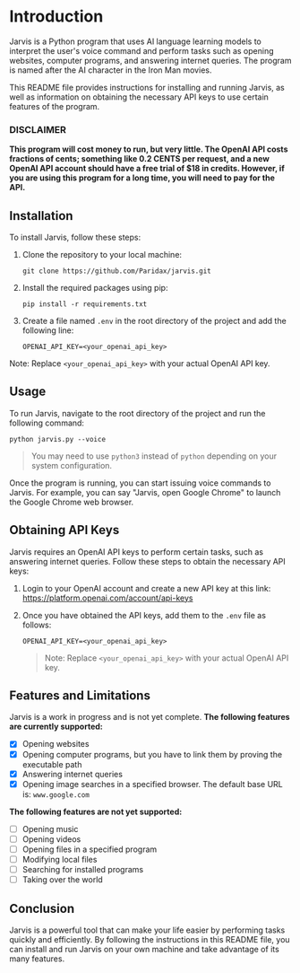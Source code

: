# Introduction

Jarvis is a Python program that uses AI language learning models to interpret the user's voice command and perform tasks such as opening websites, computer programs, and answering internet queries. The program is named after the AI character in the Iron Man movies.

This README file provides instructions for installing and running Jarvis, as well as information on obtaining the necessary API keys to use certain features of the program.

### DISCLAIMER
**This program will cost money to run, but very little. The OpenAI API costs fractions of cents; something like 0.2 CENTS per request, and a new OpenAI API account should have a free trial of $18 in credits. However, if you are using this program for a long time, you will need to pay for the API.**

## Installation

To install Jarvis, follow these steps:

1. Clone the repository to your local machine:

    ```git clone https://github.com/Paridax/jarvis.git```

2. Install the required packages using pip:

    ```pip install -r requirements.txt```

3. Create a file named `.env` in the root directory of the project and add the following line:

    ```OPENAI_API_KEY=<your_openai_api_key>```

Note: Replace `<your_openai_api_key>` with your actual OpenAI API key.


## Usage

To run Jarvis, navigate to the root directory of the project and run the following command:

```python jarvis.py --voice```
> You may need to use `python3` instead of `python` depending on your system configuration.

Once the program is running, you can start issuing voice commands to Jarvis. For example, you can say "Jarvis, open Google Chrome" to launch the Google Chrome web browser.


## Obtaining API Keys

Jarvis requires an OpenAI API keys to perform certain tasks, such as answering internet queries. Follow these steps to obtain the necessary API keys:

1. Login to your OpenAI account and create a new API key at this link: https://platform.openai.com/account/api-keys
2. Once you have obtained the API keys, add them to the `.env` file as follows:

    ```OPENAI_API_KEY=<your_openai_api_key>```
   > Note: Replace `<your_openai_api_key>` with your actual OpenAI API key.

## Features and Limitations

Jarvis is a work in progress and is not yet complete. **The following features are currently supported:**
- [x] Opening websites
- [x] Opening computer programs, but you have to link them by proving the executable path
- [x] Answering internet queries
- [x] Opening image searches in a specified browser. The default base URL is: `www.google.com`

**The following features are not yet supported:**
- [ ] Opening music
- [ ] Opening videos
- [ ] Opening files in a specified program
- [ ] Modifying local files
- [ ] Searching for installed programs
- [ ] Taking over the world

## Conclusion

Jarvis is a powerful tool that can make your life easier by performing tasks quickly and efficiently. By following the instructions in this README file, you can install and run Jarvis on your own machine and take advantage of its many features.